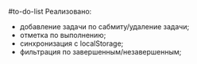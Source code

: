 #to-do-list
Реализовано:
- добавление задачи по сабмиту/удаление задачи;
- отметка по выполнению;
- синхронизация с localStorage;
- фильтрация по завершенным/незавершенным;